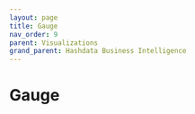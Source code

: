 ```yaml
---
layout: page
title: Gauge
nav_order: 9
parent: Visualizations
grand_parent: Hashdata Business Intelligence
---
```

# Gauge



